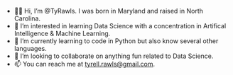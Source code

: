- 👋🏾 Hi, I’m @TyRawls. I was born in Maryland and raised in North Carolina.
- 👀 I’m interested in learning Data Science with a concentration in Artifical Intelligence & Machine Learning.
- 🌱 I’m currently learning to code in Python but also know several other languages.
- 💞️ I’m looking to collaborate on anything fun related to Data Science.
- 📫 You can reach me at tyrell.rawls@gmail.com.

<!---
TyRawls/TyRawls is a ✨ special ✨ repository because its `README.md` (this file) appears on your GitHub profile.
You can click the Preview link to take a look at your changes.
--->
